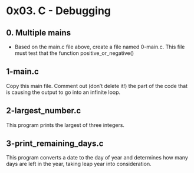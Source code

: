 # 0x03. C - Debugging
## 0. Multiple mains
- Based on the main.c file above, create a file named 0-main.c. This file must test that the function positive_or_negative()

## 1-main.c
Copy this main file. Comment out (don’t delete it!) the part of the code that is causing the output to go into an infinite loop.
## 2-largest_number.c
This program prints the largest of three integers.

## 3-print_remaining_days.c
This program converts a date to the day of year and determines how many days are left in the year, taking leap year into consideration.
